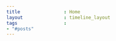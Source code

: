 ```yaml
---
title                : Home
layout               : timeline_layout
tags                 : 
- "#posts"
---
```

